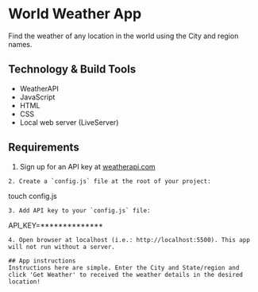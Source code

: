 # World Weather App

Find the weather of any location in the world using the City and region names.

## Technology & Build Tools
* WeatherAPI
* JavaScript
* HTML
* CSS
* Local web server (LiveServer)

## Requirements
1. Sign up for an API key at [weatherapi.com](https://www.weatherapi.com/)
```
2. Create a `config.js` file at the root of your project:
```
touch config.js
```
3. Add API key to your `config.js` file:
```
API_KEY=**************
```
4. Open browser at localhost (i.e.: http://localhost:5500). This app will not run without a server. 

## App instructions
Instructions here are simple. Enter the City and State/region and click 'Get Weather' to received the weather details in the desired location!